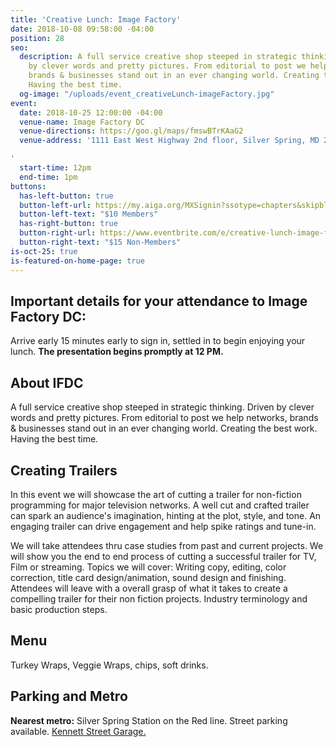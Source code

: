 ```yaml
---
title: 'Creative Lunch: Image Factory'
date: 2018-10-08 09:58:00 -04:00
position: 28
seo:
  description: A full service creative shop steeped in strategic thinking. Driven
    by clever words and pretty pictures. From editorial to post we help networks,
    brands & businesses stand out in an ever changing world. Creating the best work.
    Having the best time.
  og-image: "/uploads/event_creativeLunch-imageFactory.jpg"
event:
  date: 2018-10-25 12:00:00 -04:00
  venue-name: Image Factory DC
  venue-directions: https://goo.gl/maps/fmswBTrKAaG2
  venue-address: '1111 East West Highway 2nd floor, Silver Spring, MD 20910

'
  start-time: 12pm
  end-time: 1pm
buttons:
  has-left-button: true
  button-left-url: https://my.aiga.org/MXSignin?ssotype=chapters&skipblacklist&returnurl=https%3A%2F%2Fdc.aiga.org%2F%3Fpost_type%3Dikit_event%26p%3D275680%26redirect_source%3Deventbrite_register
  button-left-text: "$10 Members"
  has-right-button: true
  button-right-url: https://www.eventbrite.com/e/creative-lunch-image-factory-tickets-51148308969
  button-right-text: "$15 Non-Members"
is-oct-25: true
is-featured-on-home-page: true
---
```


## Important details for your attendance to Image Factory DC:
Arrive early 15 minutes early to sign in, settled in to begin enjoying your lunch. 
**The presentation begins promptly at 12 PM.**

## About IFDC
A full service creative shop steeped in strategic thinking. Driven by clever words and pretty pictures. From editorial to post we help networks, brands & businesses stand out in an ever changing world. Creating the best work. Having the best time.

## Creating Trailers
In this event we will showcase the art of cutting a trailer for non-fiction programming for major television networks. A well cut and crafted trailer can spark an audience's imagination, hinting at the plot, style, and tone. An engaging trailer can drive engagement and help spike ratings and tune-in. 

We will take attendees thru case studies from past and current projects. We will show you the end to end process of cutting a successful trailer for TV, Film or streaming. Topics we will cover: Writing copy, editing, color correction, title card design/animation, sound design and finishing. Attendees will leave with a overall grasp of what it takes to create a compelling trailer for their non fiction projects. Industry terminology and basic production steps.

## Menu
Turkey Wraps, Veggie Wraps, chips, soft drinks.

## Parking and Metro
**Nearest metro:** Silver Spring Station on the Red line.
Street parking available.
[Kennett Street Garage.](https://www.montgomerycountymd.gov/DOT-Parking/silver-spring/silver-spring-garage-9.html)


